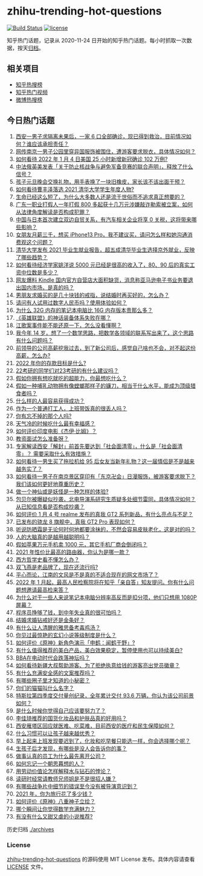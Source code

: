 # zhihu-trending-hot-questions

[![Build Status](https://github.com/justjavac/zhihu-trending-hot-questions/workflows/ci/badge.svg?branch=master)](https://github.com/justjavac/zhihu-trending-hot-questions/actions)
[![license](https://img.shields.io/github/license/justjavac/zhihu-trending-hot-questions)](https://github.com/justjavac/zhihu-trending-hot-questions/blob/master/LICENSE)

知乎热门话题，记录从 2020-11-24 日开始的知乎热门话题。每小时抓取一次数据，按天[归档](./archives)。

## 相关项目

- [知乎热搜榜](https://github.com/justjavac/zhihu-trending-top-search)
- [知乎热门视频](https://github.com/justjavac/zhihu-trending-hot-video)
- [微博热搜榜](https://github.com/justjavac/weibo-trending-hot-search)

## 今日热门话题

<!-- BEGIN -->
<!-- 最后更新时间 Wed Jan 05 2022 03:01:57 GMT+0800 (China Standard Time) -->

1. [西安一男子求隔离未果后，一家 6 口全部确诊，现已得到救治，目前情况如何？谁应该承担责任？](https://www.zhihu.com/question/509844281)
1. [网传南京一男子公园里穿异国服饰被围住，遭游客要求脱衣，具体情况如何？](https://www.zhihu.com/question/509779528)
1. [如何看待 2022 年 1 月 4 日美国 25 小时新增新冠确诊 102 万例?](https://www.zhihu.com/question/509759635)
1. [中法俄英美发表「关于防止核战争与避免军备竞赛的联合声明」，释放了什么信号？](https://www.zhihu.com/question/509711049)
1. [孩子元旦晚会交换礼物，用手表换了一块旧橡皮，家长该不该出面干预？](https://www.zhihu.com/question/509488938)
1. [如何看待曹丰泽落选 2021 清华大学学生年度人物?](https://www.zhihu.com/question/509414474)
1. [生命已经这么短了，为什么大多数人还是流于世俗而不追求真正想要的？](https://www.zhihu.com/question/503742560)
1. [广东一职业打假人一年打假 800 多起获十几万元涉嫌敲诈勒索被立案，如何从法律角度解读是否构成犯罪？](https://www.zhihu.com/question/509668274)
1. [中国与日本首次建立双边自贸关系，有汽车相关企业将享 0 关税，这将带来哪些影响？](https://www.zhihu.com/question/509628715)
1. [女朋友月薪三千，想买 iPhone13 Pro，我不建议买，请问怎么样和她沟通消费观这个问题？](https://www.zhihu.com/question/509052294)
1. [清华大学发布 2021 毕业生就业报告，超五成清华毕业生选择京外就业，反映了哪些趋势？](https://www.zhihu.com/question/509771054)
1. [如何看待经济学家姚洋说 5000 元已经是很高的收入了，80、90 后的真实工资中位数是多少？](https://www.zhihu.com/question/509352665)
1. [网友爆料 Kindle 国内官方自营店大面积缺货，消息称亚马逊电子书业务要退出国内市场，是真的吗？](https://www.zhihu.com/question/509750467)
1. [男朋友求婚买的是几十块钱的戒指，说结婚时再买好的，怎么办？](https://www.zhihu.com/question/509490683)
1. [请问有人试用过数字人民币吗？使用体验如何？](https://www.zhihu.com/question/426681704)
1. [为什么 32G 内存的笔记本电脑比 16G 内存版本贵那么多？](https://www.zhihu.com/question/491435796)
1. [《英雄联盟》的神话装备体系失败在哪？](https://www.zhihu.com/question/508915840)
1. [江歌案事件能不能还原一下，怎么没看懂啊？](https://www.zhihu.com/question/399610162)
1. [我今年 14 岁，想了一个数学思路，把数学各领域的联系写出来了，这个思路有什么问题吗？](https://www.zhihu.com/question/508303175)
1. [前领导的公司高薪挖我过去，到了新公司后，感觉自己啥也不会，对不起这份高薪，怎么办?](https://www.zhihu.com/question/505508009)
1. [2022 年你的存款目标是什么?](https://www.zhihu.com/question/506164190)
1. [22考研的同学们对23考研的有什么建议吗？](https://www.zhihu.com/question/508458872)
1. [假如你拥有想吃就吃的超能力，你最想吃什么？](https://www.zhihu.com/question/509766327)
1. [假如一种哺乳动物拥有像螳螂那样子的镰刀，相当于什么水平，能成为顶级猎食者吗？](https://www.zhihu.com/question/508485936)
1. [什么样的人最容易获得成功？](https://www.zhihu.com/question/58655172)
1. [作为一个普通打工人，上班带饭真的很丢人吗？](https://www.zhihu.com/question/504600440)
1. [你有忘不掉的那个人吗?](https://www.zhihu.com/question/505697234)
1. [天气冷的时候吃什么最有幸福感？](https://www.zhihu.com/question/508540544)
1. [如何评价印度电影《杰伊·比姆》？](https://www.zhihu.com/question/501435695)
1. [教资面试怎么准备呀？](https://www.zhihu.com/question/505465979)
1. [专家解读西安「解封」前首先要达到「社会面清零」，什么是「社会面清零」？ 需要采取什么有效措施？](https://www.zhihu.com/question/509798367)
1. [如何看待一男生买了拖拉机给 95 后女友当新年礼物？这一届情侣是不是越来越务实了？](https://www.zhihu.com/question/509683616)
1. [如何看待一男子在南京景区穿印有「东京卍会」日漫服饰，被游客要求脱下？我们该如何更好地尊重历史？](https://www.zhihu.com/question/509781113)
1. [做一个神仙或是妖怪是一种怎样的体验?](https://www.zhihu.com/question/37524382)
1. [包贝尔被曝疑似抄袭，北电导演系研究生质疑多处细节雷同，具体情况如何？从已知信息看是否构成抄袭？](https://www.zhihu.com/question/509660484)
1. [如何评价 1 月 4 号 realme 发布的真我 GT2 系列新品，有什么亮点与不足？](https://www.zhihu.com/question/509834100)
1. [已发布的骁龙 8 旗舰中，真我 GT2 Pro 表现如何？](https://www.zhihu.com/question/509854718)
1. [听说防晒霜是无论何时何地都要涂抹的，不然会容易皮肤老化，这是对的吗？](https://www.zhihu.com/question/507040023)
1. [人的大脑真的是越用越聪明吗？](https://www.zhihu.com/question/505348337)
1. [假如苹果万元手机卖 1000 元，其它手机厂商会倒闭吗？](https://www.zhihu.com/question/509104977)
1. [2021 年性价比最高的路由器，你认为是哪一款？](https://www.zhihu.com/question/490945223)
1. [西方哲学史看不懂怎么办？](https://www.zhihu.com/question/29582502)
1. [双飞燕是老品牌了，现在还流行吗?](https://www.zhihu.com/question/29374951)
1. [平心而论，江南的文风是不是真的不适合现在的网文市场了？](https://www.zhihu.com/question/467115518)
1. [2022 年 1 月起，最高人民检察院将在知乎「亲自答」知友提问。你有什么问题想邀请最高检来答？](https://www.zhihu.com/question/509754469)
1. [为什么对于一些人来说笔记本电脑分辨率高反而是扣分项，他们只想用 1080P 屏幕？](https://www.zhihu.com/question/501353153)
1. [程序员挣够了钱，到中年失业真的很可怕吗？](https://www.zhihu.com/question/507161643)
1. [结婚求婚钻戒好还是金条好？](https://www.zhihu.com/question/507876673)
1. [有什么让人清醒的雅思备考毒鸡汤？](https://www.zhihu.com/question/325725035)
1. [你见过最惊艳的玄幻小说等级制度是什么？](https://www.zhihu.com/question/380047941)
1. [如何评价《原神》新角色演示「申鹤：闻鹤于野」?](https://www.zhihu.com/question/509782039)
1. [有什么值得推荐的美白产品，美白效果稳定，暂停使用也可以持续美白?](https://www.zhihu.com/question/438353112)
1. [BBA在电动时代会跌落神坛吗？](https://www.zhihu.com/question/508874191)
1. [如何看待新疆大叔帮助游客、为了拒绝执意给钱的游客亮出党员徽章？](https://www.zhihu.com/question/509572598)
1. [有什么充满安全感的文案推荐吗？](https://www.zhihu.com/question/483475509)
1. [有哪些圈子里才知道的小秘密？](https://www.zhihu.com/question/49502870)
1. [你们的猫猫叫什么名字？](https://www.zhihu.com/question/508759973)
1. [特斯拉第四季度交付量创纪录，全年累计交付 93.6 万辆，你认为该公司前景如何？](https://www.zhihu.com/question/509624970)
1. [是什么时候你觉得自己应该要努力了？](https://www.zhihu.com/question/509487319)
1. [李佳琦推荐的国货化妆品和护肤品真的好用吗？](https://www.zhihu.com/question/378011673)
1. [西安雁塔区回应就医难、吃菜难，目前西安的医疗和民生保障如何？](https://www.zhihu.com/question/509691518)
1. [什么习惯可以让孩子越来越优秀？](https://www.zhihu.com/question/473346434)
1. [早上起来上班发现要迟到了，化妆和吃早餐只能选一样，你会选择哪个呢？](https://www.zhihu.com/question/505421780)
1. [生孩子后才发现，有哪些是没人会告诉你的事？](https://www.zhihu.com/question/499818785)
1. [做事认真的员工为什么最先离开公司？](https://www.zhihu.com/question/503004198)
1. [如何忘记一个朝思暮想的人？](https://www.zhihu.com/question/509426117)
1. [用劳动价值论怎样解释水与钻石的悖论？](https://www.zhihu.com/question/44991605)
1. [读研时经常请教师兄师姐是不是很招人嫌？](https://www.zhihu.com/question/375196872)
1. [有哪些战争片中细节的错误至今没有被导演意识到？](https://www.zhihu.com/question/508437897)
1. [2021 年，你为旅行花了多少钱？](https://www.zhihu.com/question/503472944)
1. [如何评价《原神》八重神子立绘？](https://www.zhihu.com/question/509373512)
1. [哪个瞬间让你觉得数学充满魅力？](https://www.zhihu.com/question/509006128)
1. [有没有什么又甜又虐的小说推荐?](https://www.zhihu.com/question/364002744)

<!-- END -->

历史归档 [./archives](./archives)

### License

[zhihu-trending-hot-questions](https://github.com/justjavac/zhihu-trending-hot-questions)
的源码使用 MIT License 发布。具体内容请查看 [LICENSE](./LICENSE) 文件。
